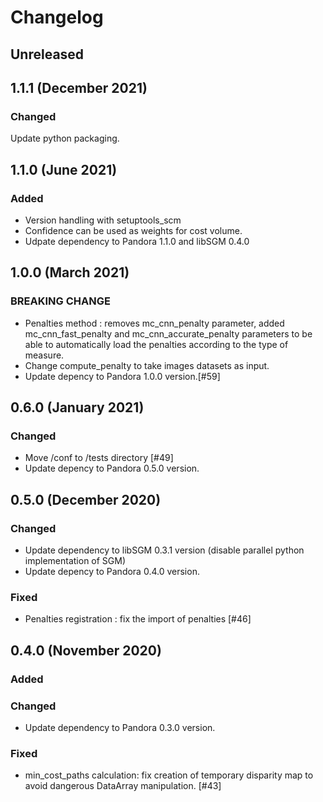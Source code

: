 # Changelog

## Unreleased

## 1.1.1 (December 2021)

### Changed

Update python packaging.


## 1.1.0 (June 2021)

### Added

- Version handling with setuptools_scm
- Confidence can be used as weights for cost volume.
- Udpate dependency to Pandora 1.1.0 and libSGM 0.4.0

## 1.0.0 (March 2021)

### BREAKING CHANGE

- Penalties method : removes mc_cnn_penalty parameter, added mc_cnn_fast_penalty and mc_cnn_accurate_penalty parameters
  to be able to automatically load the penalties according to the type of measure. 
- Change compute_penalty to take images datasets as input.
- Update depency to Pandora 1.0.0 version.[#59]

## 0.6.0 (January 2021)

### Changed

- Move /conf to /tests directory [#49]
- Update depency to Pandora 0.5.0 version.

## 0.5.0 (December 2020)

### Changed

- Update dependency to libSGM 0.3.1 version (disable parallel python implementation of SGM)
- Update depency to Pandora 0.4.0 version.

### Fixed

- Penalties registration : fix the import of penalties [#46]

## 0.4.0 (November 2020)

### Added

### Changed

- Update dependency to Pandora 0.3.0 version.

### Fixed

-  min_cost_paths calculation: fix creation of temporary disparity map to avoid dangerous DataArray manipulation. [#43]

